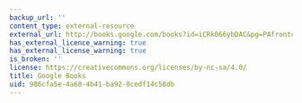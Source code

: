 ```yaml
---
backup_url: ''
content_type: external-resource
external_url: http://books.google.com/books?id=iCRk066ybDAC&pg=PAfrontcover
has_external_licence_warning: true
has_external_license_warning: true
is_broken: ''
license: https://creativecommons.org/licenses/by-nc-sa/4.0/
title: Google Books
uid: 986cfa5e-4a68-4b41-ba92-0cedf14c58db
---
```

